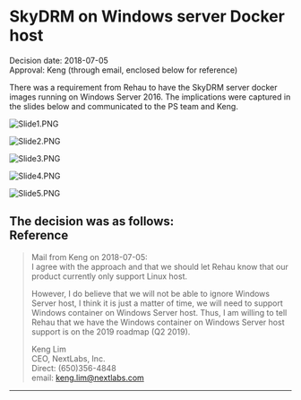 # SkyDRM on Windows server Docker host

Decision date: 2018-07-05  
Approval: Keng (through email, enclosed below for reference)  

There was a requirement from Rehau to have the SkyDRM server docker images running on Windows Server 2016. The implications were captured in the slides below and communicated to the PS team and Keng. 

![Slide1.PNG](https://bitbucket.org/repo/dBgzdj/images/1814687226-Slide1.PNG)
  
![Slide2.PNG](https://bitbucket.org/repo/dBgzdj/images/2449261232-Slide2.PNG)
  
![Slide3.PNG](https://bitbucket.org/repo/dBgzdj/images/778884748-Slide3.PNG)
  
![Slide4.PNG](https://bitbucket.org/repo/dBgzdj/images/2235733796-Slide4.PNG)
  
![Slide5.PNG](https://bitbucket.org/repo/dBgzdj/images/439406972-Slide5.PNG)
  
The decision was as follows:   
Reference
---------
> Mail from Keng on 2018-07-05:  
> I agree with the approach and that we should let Rehau know that our product currently only support Linux host.   
> 
> However, I do believe that we will not be able to ignore Windows Server host, I think it is just a matter of time, we will need to support Windows container on Windows Server host. Thus, I am willing to tell Rehau that we have the Windows container on Windows Server host support is on the 2019 roadmap (Q2 2019).  
> 
> Keng Lim  
> CEO, NextLabs, Inc.  
> Direct: (650)356-4848  
> email: keng.lim@nextlabs.com  
--------
